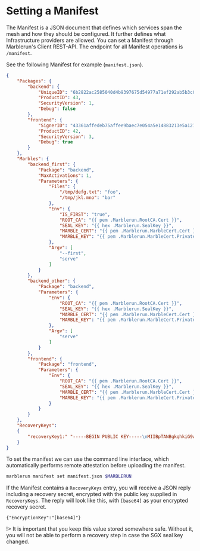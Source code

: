# Setting a Manifest

The Manifest is a JSON document that defines which services span the mesh and how they should be configured.
It further defines what Infrastructure providers are allowed.
You can set a Manifest through Marblerun's Client REST-API.
The endpoint for all Manifest operations is `/manifest`.

See the following Manifest for example (`manifest.json`).

```json
{
    "Packages": {
        "backend": {
            "UniqueID": "6b2822ac2585040d4b9397675d54977a71ef292ab5b3c0a6acceca26074ae585",
            "ProductID": 43,
            "SecurityVersion": 1,
            "Debug": false
        },
        "frontend": {
            "SignerID": "43361affedeb75affee9baec7e054a5e14883213e5a121b67d74a0e12e9d2b7a",
            "ProductID": 42,
            "SecurityVersion": 3,
            "Debug": true
        }
    },
    "Marbles": {
        "backend_first": {
            "Package": "backend",
            "MaxActivations": 1,
            "Parameters": {
                "Files": {
                    "/tmp/defg.txt": "foo",
                    "/tmp/jkl.mno": "bar"
                },
                "Env": {
                    "IS_FIRST": "true",
                    "ROOT_CA": "{{ pem .Marblerun.RootCA.Cert }}",
                    "SEAL_KEY": "{{ hex .Marblerun.SealKey }}",
                    "MARBLE_CERT": "{{ pem .Marblerun.MarbleCert.Cert }}",
                    "MARBLE_KEY": "{{ pem .Marblerun.MarbleCert.Private }}"
                },
                "Argv": [
                    "--first",
                    "serve"
                ]
            }
        },
        "backend_other": {
            "Package": "backend",
            "Parameters": {
                "Env": {
                    "ROOT_CA": "{{ pem .Marblerun.RootCA.Cert }}",
                    "SEAL_KEY": "{{ hex .Marblerun.SealKey }}",
                    "MARBLE_CERT": "{{ pem .Marblerun.MarbleCert.Cert }}",
                    "MARBLE_KEY": "{{ pem .Marblerun.MarbleCert.Private }}"
                },
                "Argv": [
                    "serve"
                ]
            }
        },
        "frontend": {
            "Package": "frontend",
            "Parameters": {
                "Env": {
                    "ROOT_CA": "{{ pem .Marblerun.RootCA.Cert }}",
                    "SEAL_KEY": "{{ hex .Marblerun.SealKey }}",
                    "MARBLE_CERT": "{{ pem .Marblerun.MarbleCert.Cert }}",
                    "MARBLE_KEY": "{{ pem .Marblerun.MarbleCert.Private }}"
                }
            }
        }
    },
    "RecoveryKeys":
    {
        "recoveryKey1:" "-----BEGIN PUBLIC KEY-----\nMIIBpTANBgkqhkiG9w0BAQEFAAOCAZIAMIIBjQKCAYQAyokHE545y3lU4xsxrqXJ\n58jiaXN8yEdjjuKk0903zMT+FV62UeX17BQhrtdOIf4l4/V/xipqI+osAHBQpRY1\nwM1NCIFFlXUQGgXdtoWiAS7zfFKC+mNlB63Z0Z/50Iw9pl6AFWBQ+16lfmsPMnIu\nLHf4AL3KXVlpgPn6cmRfUoDBx6ITm2QrCDFlVu4j4isgnaZrw6VD0V+G9Mcpgs/0\n0XNmz72eMULfuW+4ULJI9Fx88wiNWWHeSI4vz83ylM5+1QntFROSYWBjgmCnm25j\nKbzV765CVTIU3qq3qkYmclpHfKKt7/TOgVOauvkMCYXyLJkSd1LGLIctWK8tCs1K\nnB237nNg+dZ67Zz9lBYKfNnFoudoc85+vXBRKIfV56FXiXrB32hF1DEj11viMPUr\nroMokLFtDCoAk0Xok4AFQDOgxTw7F8cHskjIYWVCmCqmDUI+FGttyVrc5YLSHAuR\nxQ2oxD0F44JXwxDc/C+OYzOApYl25rmR2nuqioDGpL6/ELRRAgMBAAE=\n-----END PUBLIC KEY-----\n"
    }
}
```

To set the manifest we can use the command line interface, which automatically performs remote attestation before uploading the manifest.

```bash
marblerun manifest set manifest.json $MARBLERUN
```

If the Manifest contains a `RecoveryKeys` entry, you will receive a JSON reply including a recovery secret, encrypted with the public key supplied in `RecoveryKeys`. The reply will look like this, with `[base64]` as your encrypted recovery secret.

`{"EncryptionKey":"[base64]"}`

!> It is important that you keep this value stored somewhere safe. Without it, you will not be able to perform a recovery step in case the SGX seal key changed.
